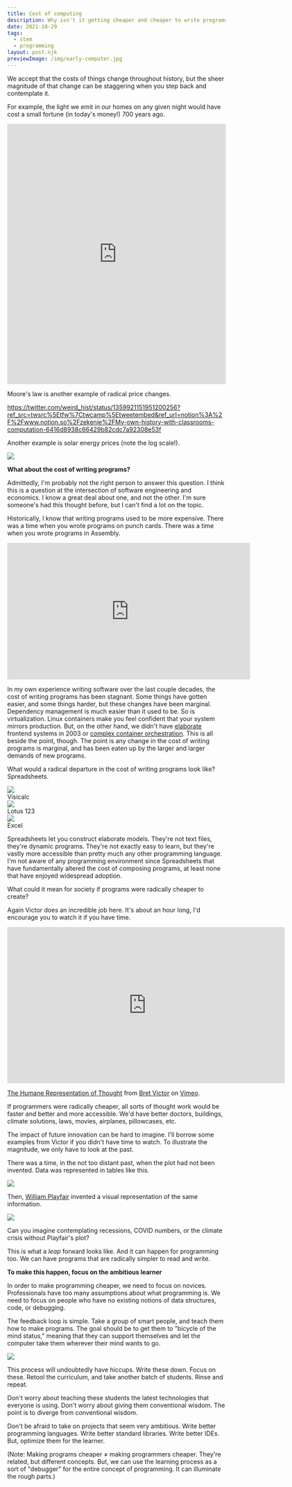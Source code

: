 ```yaml
---
title: Cost of computing
description: Why isn't it getting cheaper and cheaper to write programs
date: 2021-10-29
tags:
  - stem
  - programming
layout: post.njk
previewImage: /img/early-computer.jpg
---
```


We accept that the costs of things change throughout history, but the sheer magnitude of that change can be staggering when you step back and contemplate it.

For example, the light we emit in our homes on any given night would have cost a small fortune (in today's money!) 700 years ago.

<iframe src="https://ourworldindata.org/grapher/the-price-for-lighting-per-million-lumen-hours-in-the-uk-in-british-pound?yScale=log&time=1301..latest" loading="lazy" style="width: 100%; height: 600px; border: 0px none;"></iframe>

Moore's law is another example of radical price changes.

https://twitter.com/weird_hist/status/1359921151951200256?ref_src=twsrc%5Etfw%7Ctwcamp%5Etweetembed&ref_url=notion%3A%2F%2Fwww.notion.so%2Fzekenie%2FMy-own-history-with-classrooms-computation-6416d8938c66429b82cdc7a92308e53f

Another example is solar energy prices (note the log scale!).

<img src="https://ourworldindata.org/uploads/2020/11/solar-pv-prices-vs-cumulative-capacity.png"/>

**What about the cost of writing programs?**

Admittedly, I'm probably not the right person to answer this question. I think this is a question at the intersection of software engineering and economics. I know a great deal about one, and not the other. I'm sure someone's had this thought before, but I can't find a lot on the topic.

Historically, I know that writing programs used to be more expensive. There was a time when you wrote programs on punch cards. There was a time when you wrote programs in Assembly.

<div class="video-wrapper">

  <iframe width="560" height="315" src="https://www.youtube.com/embed/8pTEmbeENF4?start=269" title="YouTube video player" frameborder="0" allow="accelerometer; autoplay; clipboard-write; encrypted-media; gyroscope; picture-in-picture" allowfullscreen></iframe>
</div>

In my own experience writing software over the last couple decades, the cost of writing programs has been stagnant. Some things have gotten easier, and some things harder, but these changes have been marginal. Dependency management is much easier than it used to be. So is virtualization. Linux containers make you feel confident that your system mirrors production. But, on the other hand, we didn't have [elaborate](https://hackernoon.com/how-it-feels-to-learn-javascript-in-2016-d3a717dd577f) frontend systems in 2003 or [complex container orchestration](https://circleci.com/blog/its-the-future/). This is all beside the point, though. The point is any change in the cost of writing programs is marginal, and has been eaten up by the larger and larger demands of new programs.

What would a radical departure in the cost of writing programs look like? Spreadsheets.

<div class="grid gap-2 grid-cols-1 sm:grid-cols-3">
  <div>
    <img class="object-cover h-40" src="https://upload.wikimedia.org/wikipedia/commons/7/7a/Visicalc.png"/>
    <div class="text-sm text-gray-600">Visicalc</div>
  </div>
  <div>
    <img class="object-cover h-40" src="https://upload.wikimedia.org/wikipedia/en/e/ec/Lotus-123-3.0-dos.png"/>
    <div class="text-sm text-gray-600">Lotus 123</div>
  </div>
  <div>
    <img class="object-cover h-40" src="https://upload.wikimedia.org/wikipedia/en/2/2d/Screenshot_of_Microsoft_Office_Excel_95%2C_an_application_part_of_Microsoft_Office_system.png"/>
    <div class="text-sm text-gray-600">Excel</div>
  </div>
</div>

Spreadsheets let you construct elaborate models. They're not text files, they're dynamic programs. They're not exactly easy to learn, but they're vastly more accessible than pretty much any other programming language. I'm not aware of any programming environment since Spreadsheets that have fundamentally altered the cost of composing programs, at least none that have enjoyed widespread adoption.

What could it mean for society if programs were radically cheaper to create?

Again Victor does an incredible job here. It's about an hour long, I'd encourage you to watch it if you have time.

<iframe src="https://player.vimeo.com/video/115154289?h=f7d38726fe&title=0&byline=0&portrait=0" width="640" height="360" frameborder="0" allow="autoplay; fullscreen; picture-in-picture" allowfullscreen></iframe>
<p><a href="https://vimeo.com/115154289">The Humane Representation of Thought</a> from <a href="https://vimeo.com/worrydream">Bret Victor</a> on <a href="https://vimeo.com">Vimeo</a>.</p>

If programmers were radically cheaper, all sorts of thought work would be faster and better and more accessible. We'd have better doctors, buildings, climate solutions, laws, movies, airplanes, pillowcases, etc.

The impact of future innovation can be hard to imagine. I'll borrow some examples from Victor if you didn't have time to watch. To illustrate the magnitude, we only have to look at the past.

There was a time, in the not too distant past, when the plot had not been invented. Data was represented in tables like this.

<img class="sm:w-1/3" src="/img/cost-of-computing/playfair-table.png"/>

Then, [William Playfair](https://en.wikipedia.org/wiki/William_Playfair) invented a visual representation of the same information.

<img class="sm:w-1/2" src="/img/cost-of-computing/playfair-plot.png"/>

Can you imagine contemplating recessions, COVID numbers, or the climate crisis without Playfair's plot?

This is what a _leap_ forward looks like. And it can happen for programming too. We can have programs that are radically simpler to read and write.

**To make this happen, focus on the ambitious learner**

In order to make programming cheaper, we need to focus on novices. Professionals have too many assumptions about what programming is. We need to focus on people who have no existing notions of data structures, code, or debugging.

The feedback loop is simple. Take a group of smart people, and teach them how to make programs. The goal should be to get them to "bicycle of the mind status," meaning that they can support themselves and let the computer take them wherever their mind wants to go.

<img src="/img/cost-of-computing/feedback-loop.png"/>

This process will undoubtedly have hiccups. Write these down. Focus on these. Retool the curriculum, and take another batch of students. Rinse and repeat.

Don't worry about teaching these students the latest technologies that everyone is using. Don't worry about giving them conventional wisdom. The point is to diverge from conventional wisdom.

Don't be afraid to take on projects that seem very ambitious. Write better programming languages. Write better standard libraries. Write better IDEs. But, optimize them for the learner.

(Note: Making programs cheaper ≠ making programmers cheaper.
They're related, but different concepts. But, we can use the learning process as a sort of "debugger" for the entire concept of programming. It can illuminate the rough parts.)
